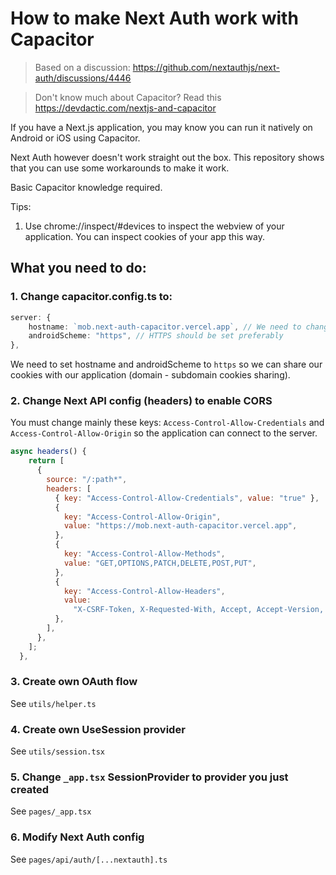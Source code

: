 # How to make Next Auth work with Capacitor
> Based on a discussion: https://github.com/nextauthjs/next-auth/discussions/4446

> Don't know much about Capacitor? Read this https://devdactic.com/nextjs-and-capacitor

If you have a Next.js application, you may know you can run it natively on Android or iOS using Capacitor.

Next Auth however doesn't work straight out the box. This repository shows that you can use some workarounds to make it work.

Basic Capacitor knowledge required.

Tips:
1. Use chrome://inspect/#devices to inspect the webview of your application. You can inspect cookies of your app this way.

## What you need to do:
### 1. Change capacitor.config.ts to:
```ts
server: {
    hostname: `mob.next-auth-capacitor.vercel.app`, // We need to change hostname to subdomain of our domain the API is hosted on
    androidScheme: "https", // HTTPS should be set preferably
},
```

We need to set hostname and androidScheme to `https` so we can share our cookies with our application (domain - subdomain cookies sharing).

### 2. Change Next API config (headers) to enable CORS
You must change mainly these keys: `Access-Control-Allow-Credentials` and `Access-Control-Allow-Origin` so the application can connect to the server.
```js
async headers() {
    return [
      {
        source: "/:path*",
        headers: [
          { key: "Access-Control-Allow-Credentials", value: "true" },
          {
            key: "Access-Control-Allow-Origin",
            value: "https://mob.next-auth-capacitor.vercel.app",
          },
          {
            key: "Access-Control-Allow-Methods",
            value: "GET,OPTIONS,PATCH,DELETE,POST,PUT",
          },
          {
            key: "Access-Control-Allow-Headers",
            value:
              "X-CSRF-Token, X-Requested-With, Accept, Accept-Version, Content-Length, Content-MD5, Content-Type, Date, X-Api-Version",
          },
        ],
      },
    ];
  },
```
### 3. Create own OAuth flow 
See `utils/helper.ts`

### 4. Create own UseSession provider
See `utils/session.tsx`

### 5. Change `_app.tsx` SessionProvider to provider you just created
See `pages/_app.tsx`

### 6. Modify Next Auth config
See `pages/api/auth/[...nextauth].ts`
